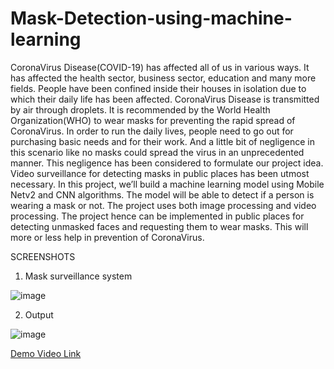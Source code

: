 # Mask-Detection-using-machine-learning

CoronaVirus Disease(COVID-19) has affected all of us in various ways. It has affected the health sector, business sector, education and many more fields. People have been confined inside their houses in isolation due to which their daily life has been affected. CoronaVirus Disease is transmitted by air through droplets. It is recommended by the World Health Organization(WHO) to wear masks for preventing the rapid spread of CoronaVirus. In order to run the daily lives, people need to go out for purchasing basic needs and for their work. And a little bit of negligence in this scenario like no masks could spread the virus in an unprecedented manner. This negligence has been considered to formulate our project idea. Video surveillance for detecting masks in public places has been utmost necessary. In this project, we’ll build a machine learning model using Mobile Netv2 and CNN algorithms. The model will be able to detect if a person is wearing a mask or not. The project uses both image processing and video processing. The project hence can be implemented in public places for detecting unmasked faces and requesting them to wear masks. This will more or less help in prevention of CoronaVirus.



SCREENSHOTS

1. Mask surveillance system

![image](https://user-images.githubusercontent.com/66314218/175340544-4b2b9927-a841-40e7-ac37-282fefb6bd23.png)

2. Output

![image](https://user-images.githubusercontent.com/66314218/175340627-28dac89b-49e0-46d4-9f72-18a5c499ad7a.png)


[Demo Video Link](https://drive.google.com/drive/folders/1ISIezEW_bMS4ck9mHDaHcmkaSHBr7Zx-)
